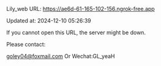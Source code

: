 Lily_web URL: https://ae6d-61-165-102-156.ngrok-free.app

Updated at: 2024-12-10 05:26:39

If you cannot open this URL, the server might be down.

Please contact: 

goley04@foxmail.com Or Wechat:GL_yeaH